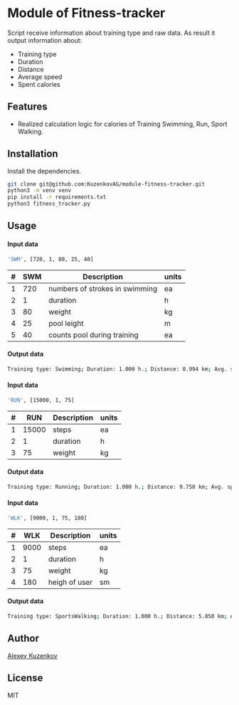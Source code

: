 # Module of Fitness-tracker
Script receive information about training type and raw data.
As result it output information about:

- Training type
- Duration
- Distance
- Average speed
- Spent calories

## Features

- Realized calculation logic for calories of Training Swimming, Run, Sport Walking.


## Installation

Install the dependencies.

```sh
git clone git@github.com:KuzenkovAG/module-fitness-tracker.git
python3 -m venv venv
pip install -r requirements.txt
python3 fitness_tracker.py
```

## Usage
#### Input data
```sh
'SWM', [720, 1, 80, 25, 40]
```
| # | SWM | Description | units |
| - | --- | ----------- | ----- |
| 1 | 720 | numbers of strokes in swimming | ea |
| 2 | 1 | duration | h |
| 3 | 80 | weight | kg |
| 4 | 25 | pool leight | m |
| 5 | 40 | counts pool during training | ea |

#### Output data
```sh
Training type: Swimming; Duration: 1.000 h.; Distance: 0.994 km; Avg. speed: 1.000 km/h; Spent kcal: 336.000.
```

#### Input data
```sh
'RUN', [15000, 1, 75]
```
| # | RUN | Description | units |
| - | --- | ----------- | ----- |
| 1 | 15000 | steps | ea |
| 2 | 1 | duration | h |
| 3 | 75 | weight | kg |

#### Output data
```sh
Training type: Running; Duration: 1.000 h.; Distance: 9.750 km; Avg. speed: 9.750 km/h; Spent kcal: 797.805.
```

#### Input data
```sh
'WLK', [9000, 1, 75, 180]
```
| # | WLK | Description | units |
| - | --- | ----------- | ----- |
| 1 | 9000 | steps | ea |
| 2 | 1 | duration | h |
| 3 | 75 | weight | kg |
| 4 | 180 | heigh of user | sm |

#### Output data
```sh
Training type: SportsWalking; Duration: 1.000 h.; Distance: 5.850 km; Avg. speed: 5.850 km/h; Spent kcal: 349.252.
```

## Author

[Alexey Kuzenkov]


## License

MIT

   [Alexey Kuzenkov]: <https://github.com/KuzenkovAG>
